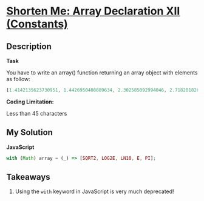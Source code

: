 # [Shorten Me: Array Declaration XII (Constants)](https://www.codewars.com/kata/5a5651e8620d1d56de000168)

## Description

**Task**

You have to write an array() function returning an array object with elements as follow:

```js
[1.4142135623730951, 1.4426950408889634, 2.302585092994046, 2.718281828459045, 3.141592653589793];
```

**Coding Limitation:**

Less than 45 characters

## My Solution

**JavaScript**

```js
with (Math) array = (_) => [SQRT2, LOG2E, LN10, E, PI];
```

## Takeaways

1. Using the `with` keyword in JavaScript is very much deprecated!
